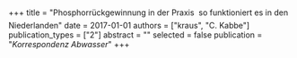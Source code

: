 +++
title = "Phosphorrückgewinnung in der Praxis  so funktioniert es in den Niederlanden"
date = 2017-01-01
authors = ["kraus", "C. Kabbe"]
publication_types = ["2"]
abstract = ""
selected = false
publication = "*Korrespondenz Abwasser*"
+++

